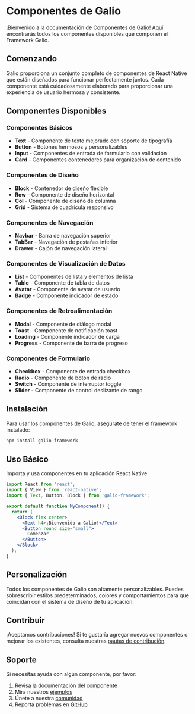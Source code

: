 # Componentes de Galio

¡Bienvenido a la documentación de Componentes de Galio! Aquí encontrarás todos los componentes disponibles que componen el Framework Galio.

## Comenzando

Galio proporciona un conjunto completo de componentes de React Native que están diseñados para funcionar perfectamente juntos. Cada componente está cuidadosamente elaborado para proporcionar una experiencia de usuario hermosa y consistente.

## Componentes Disponibles

### Componentes Básicos

- **Text** - Componente de texto mejorado con soporte de tipografía
- **Button** - Botones hermosos y personalizables
- **Input** - Componentes de entrada de formulario con validación
- **Card** - Componentes contenedores para organización de contenido

### Componentes de Diseño

- **Block** - Contenedor de diseño flexible
- **Row** - Componente de diseño horizontal
- **Col** - Componente de diseño de columna
- **Grid** - Sistema de cuadrícula responsivo

### Componentes de Navegación

- **Navbar** - Barra de navegación superior
- **TabBar** - Navegación de pestañas inferior
- **Drawer** - Cajón de navegación lateral

### Componentes de Visualización de Datos

- **List** - Componentes de lista y elementos de lista
- **Table** - Componente de tabla de datos
- **Avatar** - Componente de avatar de usuario
- **Badge** - Componente indicador de estado

### Componentes de Retroalimentación

- **Modal** - Componente de diálogo modal
- **Toast** - Componente de notificación toast
- **Loading** - Componente indicador de carga
- **Progress** - Componente de barra de progreso

### Componentes de Formulario

- **Checkbox** - Componente de entrada checkbox
- **Radio** - Componente de botón de radio
- **Switch** - Componente de interruptor toggle
- **Slider** - Componente de control deslizante de rango

## Instalación

Para usar los componentes de Galio, asegúrate de tener el framework instalado:

```bash
npm install galio-framework
```

## Uso Básico

Importa y usa componentes en tu aplicación React Native:

```jsx
import React from 'react';
import { View } from 'react-native';
import { Text, Button, Block } from 'galio-framework';

export default function MyComponent() {
  return (
    <Block flex center>
      <Text h4>¡Bienvenido a Galio!</Text>
      <Button round size="small">
        Comenzar
      </Button>
    </Block>
  );
}
```

## Personalización

Todos los componentes de Galio son altamente personalizables. Puedes sobrescribir estilos predeterminados, colores y comportamientos para que coincidan con el sistema de diseño de tu aplicación.

## Contribuir

¡Aceptamos contribuciones! Si te gustaría agregar nuevos componentes o mejorar los existentes, consulta nuestras [pautas de contribución](https://github.com/galio-org/galio-framework).

## Soporte

Si necesitas ayuda con algún componente, por favor:

1. Revisa la documentación del componente
2. Mira nuestros [ejemplos](https://github.com/galio-org/galio-examples)
3. Únete a nuestra [comunidad](https://github.com/galio-org/galio-framework/discussions)
4. Reporta problemas en [GitHub](https://github.com/galio-org/galio-framework/issues) 